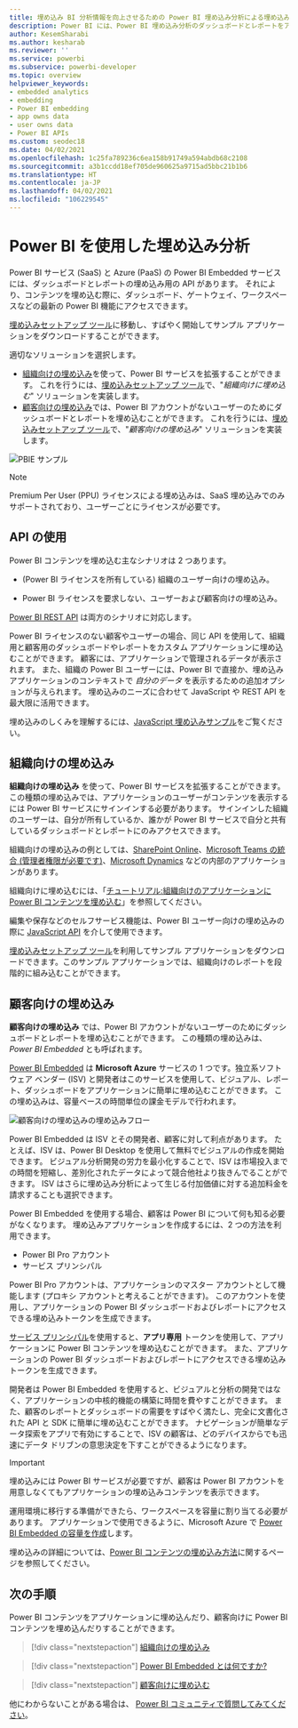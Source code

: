 ```yaml
---
title: 埋め込み BI 分析情報を向上させるための Power BI 埋め込み分析による埋め込み分析
description: Power BI には、Power BI 埋め込み分析のダッシュボードとレポートをアプリケーションに埋め込むための API があります。 Power BI 埋め込み分析を使用して、より優れた埋め込み BI インサイトを有効にします。
author: KesemSharabi
ms.author: kesharab
ms.reviewer: ''
ms.service: powerbi
ms.subservice: powerbi-developer
ms.topic: overview
helpviewer_keywords:
- embedded analytics
- embedding
- Power BI embedding
- app owns data
- user owns data
- Power BI APIs
ms.custom: seodec18
ms.date: 04/02/2021
ms.openlocfilehash: 1c25fa789236c6ea158b91749a594abdb68c2108
ms.sourcegitcommit: a3b1ccdd18ef705de960625a9715ad5bbc21b1b6
ms.translationtype: HT
ms.contentlocale: ja-JP
ms.lasthandoff: 04/02/2021
ms.locfileid: "106229545"
---
```

# <a name="embedded-analytics-with-power-bi"></a>Power BI を使用した埋め込み分析

Power BI サービス (SaaS) と Azure (PaaS) の Power BI Embedded サービスには、ダッシュボードとレポートの埋め込み用の API があります。 それにより、コンテンツを埋め込む際に、ダッシュボード、ゲートウェイ、ワークスペースなどの最新の Power BI 機能にアクセスできます。

[埋め込みセットアップ ツール](https://aka.ms/embedsetup)に移動し、すばやく開始してサンプル アプリケーションをダウンロードすることができます。

適切なソリューションを選択します。

* [組織向けの埋め込み](embedding.md#embedding-for-your-organization)を使って、Power BI サービスを拡張することができます。 これを行うには、[埋め込みセットアップ ツール](https://app.powerbi.com/embedsetup)で、"*組織向けに埋め込む*" ソリューションを実装します。
* [顧客向けの埋め込み](embedding.md#embedding-for-your-customers)では、Power BI アカウントがないユーザーのためにダッシュボードとレポートを埋め込むことができます。 これを行うには、[埋め込みセットアップ ツール](https://app.powerbi.com/embedsetup)で、"*顧客向けの埋め込み*" ソリューションを実装します。

![PBIE サンプル](media/embedding/what-can-you-do-02.png)

> [!NOTE]
> Premium Per User (PPU) ライセンスによる埋め込みは、SaaS 埋め込みでのみサポートされており、ユーザーごとにライセンスが必要です。

## <a name="use-apis"></a>API の使用

Power BI コンテンツを埋め込む主なシナリオは 2 つあります。
- (Power BI ライセンスを所有している) 組織のユーザー向けの埋め込み。 
 
- Power BI ライセンスを要求しない、ユーザーおよび顧客向けの埋め込み。 

[Power BI REST API](/rest/api/power-bi/) は両方のシナリオに対応します。

Power BI ライセンスのない顧客やユーザーの場合、同じ API を使用して、組織用と顧客用のダッシュボードやレポートをカスタム アプリケーションに埋め込むことができます。 顧客には、アプリケーションで管理されるデータが表示されます。 また、組織の Power BI ユーザーには、Power BI で直接か、埋め込みアプリケーションのコンテキストで *自分のデータ* を表示するための追加オプションが与えられます。 埋め込みのニーズに合わせて JavaScript や REST API を最大限に活用できます。

埋め込みのしくみを理解するには、[JavaScript 埋め込みサンプル](https://microsoft.github.io/PowerBI-JavaScript/demo/)をご覧ください。

## <a name="embedding-for-your-organization"></a>組織向けの埋め込み

**組織向けの埋め込み** を使って、Power BI サービスを拡張することができます。 この種類の埋め込みでは、アプリケーションのユーザーがコンテンツを表示するには Power BI サービスにサインインする必要があります。 サインインした組織のユーザーは、自分が所有しているか、誰かが Power BI サービスで自分と共有しているダッシュボードとレポートにのみアクセスできます。

組織向けの埋め込みの例としては、[SharePoint Online](https://powerbi.microsoft.com/blog/integrate-power-bi-reports-in-sharepoint-online/)、[Microsoft Teams の統合 (管理者権限が必要です)](https://powerbi.microsoft.com/blog/power-bi-teams-up-with-microsoft-teams/)、[Microsoft Dynamics](/dynamics365/customer-engagement/basics/add-edit-power-bi-visualizations-dashboard) などの内部のアプリケーションがあります。

組織向けに埋め込むには、「[チュートリアル:組織向けのアプリケーションに Power BI コンテンツを埋め込む](embed-sample-for-your-organization.md)」を参照してください。

編集や保存などのセルフサービス機能は、Power BI ユーザー向けの埋め込みの際に [JavaScript API](https://github.com/Microsoft/PowerBI-JavaScript) を介して使用できます。

[埋め込みセットアップ ツール](https://app.powerbi.com/embedsetup)を利用してサンプル アプリケーションをダウンロードできます。このサンプル アプリケーションでは、組織向けのレポートを段階的に組み込むことができます。

## <a name="embedding-for-your-customers"></a>顧客向けの埋め込み

**顧客向けの埋め込み** では、Power BI アカウントがないユーザーのためにダッシュボードとレポートを埋め込むことができます。 この種類の埋め込みは、*Power BI Embedded* とも呼ばれます。

[Power BI Embedded](azure-pbie-what-is-power-bi-embedded.md) は **Microsoft Azure** サービスの 1 つです。独立系ソフトウェア ベンダー (ISV) と開発者はこのサービスを使用して、ビジュアル、レポート、ダッシュボードをアプリケーションに簡単に埋め込むことができます。 この埋め込みは、容量ベースの時間単位の課金モデルで行われます。

![顧客向けの埋め込みの埋め込みフロー](media/embedding/powerbi-embed-flow.png)

Power BI Embedded は ISV とその開発者、顧客に対して利点があります。 たとえば、ISV は、Power BI Desktop を使用して無料でビジュアルの作成を開始できます。 ビジュアル分析開発の労力を最小化することで、ISV は市場投入までの時間を短縮し、差別化されたデータによって競合他社より抜きんでることができます。 ISV はさらに埋め込み分析によって生じる付加価値に対する追加料金を請求することも選択できます。

Power BI Embedded を使用する場合、顧客は Power BI について何も知る必要がなくなります。 埋め込みアプリケーションを作成するには、2 つの方法を利用できます。
- Power BI Pro アカウント 
- サービス プリンシパル 

Power BI Pro アカウントは、アプリケーションのマスター アカウントとして機能します (プロキシ アカウントと考えることができます)。 このアカウントを使用し、アプリケーションの Power BI ダッシュボードおよびレポートにアクセスできる埋め込みトークンを生成できます。

[サービス プリンシパル](embed-service-principal.md)を使用すると、**アプリ専用** トークンを使用して、アプリケーションに Power BI コンテンツを埋め込むことができます。 また、アプリケーションの Power BI ダッシュボードおよびレポートにアクセスできる埋め込みトークンを生成できます。

開発者は Power BI Embedded を使用すると、ビジュアルと分析の開発ではなく、アプリケーションの中核的機能の構築に時間を費やすことができます。 また、顧客のレポートとダッシュボードの需要をすばやく満たし、完全に文書化された API と SDK に簡単に埋め込むことができます。 ナビゲーションが簡単なデータ探索をアプリで有効にすることで、ISV の顧客は、どのデバイスからでも迅速にデータ ドリブンの意思決定を下すことができるようになります。

> [!IMPORTANT]
> 埋め込みには Power BI サービスが必要ですが、顧客は Power BI アカウントを用意しなくてもアプリケーションの埋め込みコンテンツを表示できます。

運用環境に移行する準備ができたら、ワークスペースを容量に割り当てる必要があります。 アプリケーションで使用できるように、Microsoft Azure で [Power BI Embedded の容量を作成](azure-pbie-create-capacity.md)します。

埋め込みの詳細については、[Power BI コンテンツの埋め込み方法](embed-sample-for-customers.md)に関するページを参照してください。

## <a name="next-steps"></a>次の手順

Power BI コンテンツをアプリケーションに埋め込んだり、顧客向けに Power BI コンテンツを埋め込んだりすることができます。

> [!div class="nextstepaction"]
> [組織向けの埋め込み](embed-sample-for-your-organization.md)

> [!div class="nextstepaction"]
> [Power BI Embedded とは何ですか?](azure-pbie-what-is-power-bi-embedded.md)

> [!div class="nextstepaction"]
>[顧客向けに埋め込む](embed-sample-for-customers.md)

他にわからないことがある場合は、 [Power BI コミュニティで質問してみてください](https://community.powerbi.com/)。